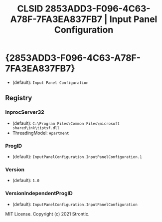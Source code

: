 ﻿---
title: "CLSID 2853ADD3-F096-4C63-A78F-7FA3EA837FB7 | Input Panel Configuration"
excerpt: What is COM-Object CLSID 2853ADD3-F096-4C63-A78F-7FA3EA837FB7?
---

# {2853ADD3-F096-4C63-A78F-7FA3EA837FB7}

* (default): `Input Panel Configuration`

## Registry


### InprocServer32

* (default): `C:\Program Files\Common Files\microsoft shared\ink\tiptsf.dll`
* ThreadingModel: `Apartment`

### ProgID

* (default): `InputPanelConfiguration.InputPanelConfiguration.1`

### Version

* (default): `1.0`

### VersionIndependentProgID

* (default): `InputPanelConfiguration.InputPanelConfiguration`

MIT License. Copyright (c) 2021 Strontic.


